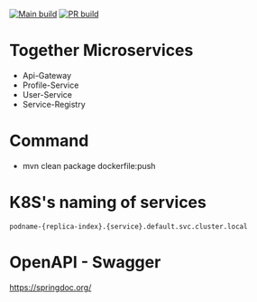 [![Main build](https://github.com/yky32/together-parent/actions/workflows/main.yml/badge.svg)](https://github.com/yky32/together-parent/actions/workflows/main.yml)
[![PR build](https://github.com/yky32/together-parent/actions/workflows/pr.yml/badge.svg)](https://github.com/yky32/together-parent/actions/workflows/pr.yml)

# Together Microservices

* Api-Gateway
* Profile-Service
* User-Service
* Service-Registry

# Command
* mvn clean package dockerfile:push 

# K8S's naming of services
`podname-{replica-index}.{service}.default.svc.cluster.local`

# OpenAPI - Swagger 
https://springdoc.org/
